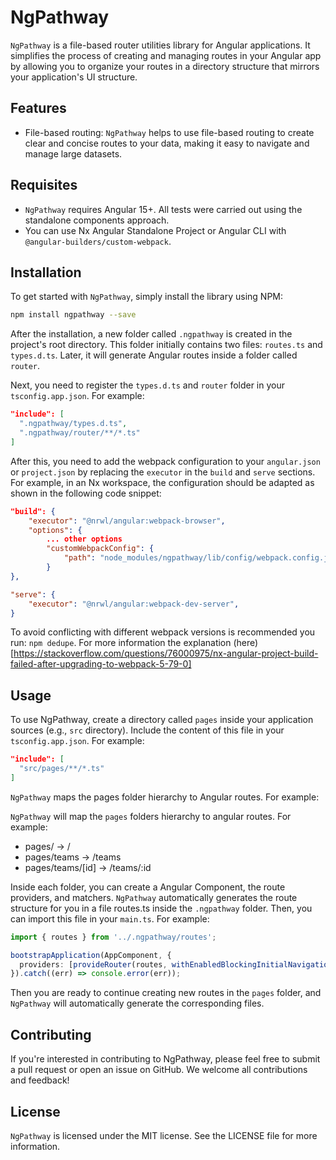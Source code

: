 # NgPathway

`NgPathway` is a file-based router utilities library for Angular applications. It simplifies the process of creating and managing routes in your Angular app by allowing you to organize your routes in a directory structure that mirrors your application's UI structure.

## Features

- File-based routing: `NgPathway` helps to use file-based routing to create clear and concise routes to your data, making it easy to navigate and manage large datasets.

## Requisites

- `NgPathway` requires Angular 15+. All tests were carried out using the standalone components approach.
- You can use Nx Angular Standalone Project or Angular CLI with `@angular-builders/custom-webpack`.

## Installation

To get started with `NgPathway`, simply install the library using NPM:

```bash
npm install ngpathway --save
```

After the installation, a new folder called `.ngpathway` is created in the project's root directory. This folder initially contains two files: `routes.ts` and `types.d.ts`. Later, it will generate Angular routes inside a folder called `router`.

Next, you need to register the `types.d.ts` and `router` folder in your `tsconfig.app.json`. For example:

```json
"include": [
  ".ngpathway/types.d.ts",
  ".ngpathway/router/**/*.ts"
]
```

After this, you need to add the webpack configuration to your `angular.json` or `project.json` by replacing the `executor` in the `build` and `serve` sections. For example, in an Nx workspace, the configuration should be adapted as shown in the following code snippet:

```json
"build": {
    "executor": "@nrwl/angular:webpack-browser",
    "options": {
        ... other options
        "customWebpackConfig": {
            "path": "node_modules/ngpathway/lib/config/webpack.config.js"
        }
},

"serve": {
    "executor": "@nrwl/angular:webpack-dev-server",
}

```

To avoid conflicting with different webpack versions is recommended you run: `npm dedupe`. For more information the explanation (here)[https://stackoverflow.com/questions/76000975/nx-angular-project-build-failed-after-upgrading-to-webpack-5-79-0]

## Usage

To use NgPathway, create a directory called `pages` inside your application sources (e.g., `src` directory). Include the content of this file in your `tsconfig.app.json`. For example:

```json
"include": [
  "src/pages/**/*.ts"
]
```

`NgPathway` maps the pages folder hierarchy to Angular routes. For example:

`NgPathway` will map the `pages` folders hierarchy to angular routes. For example:

- pages/ -> /
- pages/teams -> /teams
- pages/teams/[id] -> /teams/:id

Inside each folder, you can create a Angular Component, the route providers, and matchers. `NgPathway` automatically generates the route structure for you in a file routes.ts inside the `.ngpathway` folder. Then, you can import this file in your `main.ts`. For example:

```ts
import { routes } from '../.ngpathway/routes';

bootstrapApplication(AppComponent, {
  providers: [provideRouter(routes, withEnabledBlockingInitialNavigation())]
}).catch((err) => console.error(err));
```

Then you are ready to continue creating new routes in the `pages` folder, and `NgPathway` will automatically generate the corresponding files.

## Contributing

If you're interested in contributing to NgPathway, please feel free to submit a pull request or open an issue on GitHub. We welcome all contributions and feedback!

## License

`NgPathway` is licensed under the MIT license. See the LICENSE file for more information.
